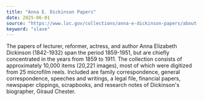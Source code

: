 ```yaml
---
title: "Anna E. Dickinson Papers"
date: 2025-06-01
source: "https://www.loc.gov/collections/anna-e-dickinson-papers/about-this-collection/"
keyword: "slave"
---
```


The papers of lecturer, reformer, actress, and author Anna Elizabeth Dickinson (1842-1932) span the period 1859-1951, but are chiefly concentrated in the years from 1859 to 1911. The collection consists of approximately 10,000 items (20,221 images), most of which were digitized from 25 microfilm reels. Included are family correspondence, general correspondence, speeches and writings, a legal file, financial papers, newspaper clippings, scrapbooks, and research notes of Dickinson's biographer, Giraud Chester.